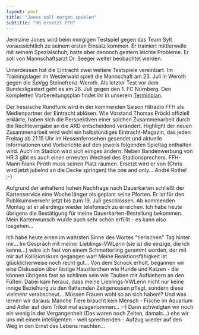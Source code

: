 ```yaml
---
layout: post
title: "Jones soll morgen spielen"
subtitle: "HR ersetzt FFH"
---
```


Jermaine Jones wird beim morgigen Testspiel gegen das Team Sylt voraussichtlich zu seinem ersten Einsatz kommen. Er trainiert mittlerweile mit seinem Spezialschuh, hatte aber dennoch gestern leichte Probleme. Er soll von Mannschaftsarzt Dr. Seeger weiter beobachtet werden.

Unterdessen hat die Eintracht zwei weitere Testspiele vereinbart. Im Trainingslager im Westerwald spielt die Mannschaft am 23. Juli in Weroth gegen die SpVgg Steinefrenz-Weroth. Als letzter Test vor dem Bundesligastart geht es am 26. Juli gegen den 1. FC Nürnberg. Den kompletten Vorbereitungsplan findet ihr in unserem [Terminplan](http://www.eintracht-stats.de/content/termine.htm).

Der hessische Rundfunk wird in der kommenden Saison Hitradio FFH als Medienpartner der Eintracht ablösen. Wie Vorstand Thomas Pröckl offiziell erklärte, haben sich die Perspektiven einer solchen Zusammenarbeit durch die Rechtevergabe an die ARD entscheidend verändert. Highlight der neuen Zusammenarbeit wird wohl ein halbstündiges Eintracht-Magazin, das jeden Freitag ab 21.15 Uhr im Hessenfernsehen gesendet und aktuelle Informationen und Vorberichte auf den jeweils folgenden Spieltag enthalten wird. Auch im Stadion wird sich einiges ändern: Neben Bandenwerbung von HR 3 gibt es auch einen erneuten Wechsel des Stadionsprechers. FFH-Mann Frank Piroth muss seinen Platz räumen. Ersetzt wird er von (Chris wird jetzt jubelnd an die Decke springen) the one and only... André Rothe! ;-)

Aufgrund der anhaltend hohen Nachfrage nach Dauerkarten schließt der Kartenservice eine Woche länger als geplant seine Pforten. Er ist für den Publikumsverkehr jetzt bis zum 19. Juli geschlossen. Ab kommenden Montag ist er allerdings wieder telefonisch zu erreichen. Ich habe heute übrigens die Bestätigung für meine Dauerkarten-Bestellung bekommen. Mein Kartenwunsch wurde auch sehr schön erfüllt - es kann also losgehen...

Ich habe heute einen im wahrsten Sinne des Wortes "tierischen" Tag hinter mir... Im Gespräch mit meiner Lieblings-VWLerin (sie ist die einzige, die ich kenne...) wäre ich fast von einem Schmetterling gerammt worden, der mit mir auf Kollisionskurs gegangen war! Meine Reaktionsfähigkeit ist glücklicherweise noch recht gut... Von dem Schock erholt, begannen wir eine Diskussion über lästige Haustierchen wie Hunde und Katzen - die können übrigens fast so schlimm sein wie Tauben mit Aufklebern an den Füßen. Dabei kam heraus, dass meine Lieblings-VWLerin nicht nur keine innige Beziehung zu den flatternden Zeitgenossen pflegt, sondern diese vielmehr verabscheut... Müssen Frauen wohl so an sich haben!? Und was lernen wir daraus: Manche Tiere braucht kein Mensch - Fische im Aquarium und Adler auf dem Trikot mal ausgenommen... :-) Dann schwelgten wir noch ein wenig in der Vergangenheit (Das waren noch Zeiten, damals...) ehe wir uns mit einem intelligenten - weil sprechenden - Aufzug wieder auf den Weg in den Ernst des Lebens machten...

